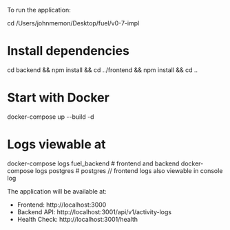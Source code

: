   To run the application:

  cd /Users/johnmemon/Desktop/fuel/v0-7-impl
  # Install dependencies
  cd backend && npm install && cd ../frontend && npm install && cd ..
  # Start with Docker
  docker-compose up --build -d

  # Logs viewable at
  docker-compose logs fuel_backend  # frontend and backend
  docker-compose logs postgres  # postgres
  // frontend logs also viewable in console log 

  The application will be available at:
  - Frontend: http://localhost:3000
  - Backend API: http://localhost:3001/api/v1/activity-logs
  - Health Check: http://localhost:3001/health
